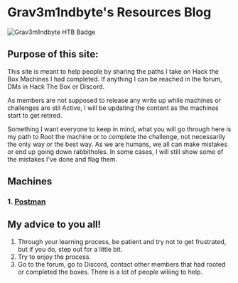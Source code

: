 # Grav3m1ndbyte's Resources Blog


![Grav3m1ndbyte HTB Badge](https://www.hackthebox.eu/badge/image/75471)




## Purpose of this site:

  This site is meant to help people by sharing the paths I take on Hack the Box Machines I had completed. If anything I can be reached in the forum, DMs in Hack The Box or Discord. 

  As members are not supposed to release any write up while machines or challenges are stil Active, I will be updating the content as the machines start to get retired.

  Something I want everyone to keep in mind, what you will go through here is my path to Root the machine or to complete the challenge, not necessarily the only way or the best way. As we are humans, we all can make mistakes or end up going down rabbitholes. In some cases, I will still show some of the mistakes I've done and flag them.




##  Machines
### 1. [Postman](/Postman/postman.md)




## My advice to you all!

1. Through your learning process, be patient and try not to get frustrated, but if you do, step out for a little bit.
2. Try to enjoy the process.
3. Go to the forum, go to Discord, contact other members that had rooted or completed the boxes. There is a lot of people wiliing to help.
